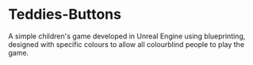 # Teddies-Buttons
A simple children's game developed in Unreal Engine using blueprinting, designed with specific colours to allow all colourblind people to play the game.
